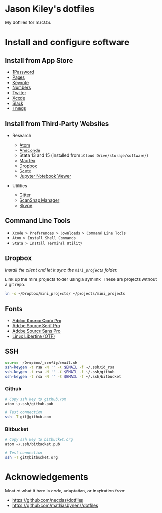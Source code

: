 # Jason Kiley's dotfiles

My dotfiles for macOS.


# Install and configure software


## Install from App Store

- [1Password](https://itunes.apple.com/us/app/1password-password-manager/id443987910?mt=12)
- [Pages](https://itunes.apple.com/us/app/pages/id409201541?mt=12&uo=4)
- [Keynote](https://itunes.apple.com/us/app/keynote/id409183694?mt=12)
- [Numbers](https://itunes.apple.com/us/app/numbers/id409203825?mt=12)
- [Twitter](https://itunes.apple.com/us/app/twitter/id409789998?mt=12&uo=4)
- [Xcode](https://itunes.apple.com/us/app/xcode/id497799835?mt=12&uo=4)
- [Slack](https://itunes.apple.com/us/app/slack/id803453959?mt=12)
- [Things](https://itunes.apple.com/us/app/things-3/id904280696?mt=12)


## Install from Third-Party Websites

- Research
    - [Atom](https://atom.io/download/mac)
    - [Anaconda](https://www.anaconda.com/download/#macos)
    - Stata 13 and 15 (installed from `iCloud Drive/storage/software/`)
    - [MacTex](https://tug.org/mactex/mactex-download.html)
    - [Dropbox](https://www.dropbox.com/install2)
    - [Sente](http://www.thirdstreetsoftware.com/site/DownloadingSente6.html)
    - [Jupyter Notebook Viewer](https://github.com/tuxu/nbviewer-app/releases/latest)

- Utilities
	- [Gitter](https://update.gitter.im/osx/latest)
    - [ScanSnap Manager](http://www.fujitsu.com/global/support/computing/peripheral/scanners/software/s1300i.html)
    - [Skype](http://www.skype.com/en/download-skype/skype-for-computer/)


## Command Line Tools

- `Xcode > Preferences > Downloads > Command Line Tools`
- `Atom > Install Shell Commands`
- `Stata > Install Terminal Utility`


## Dropbox

*Install the client and let it sync the `mini_projects` folder.*

Link up the mini_projects folder using a symlink.
These are projects without a git repo.

```sh
ln -s ~/Dropbox/mini_projects/ ~/projects/mini_projects
```


## Fonts

* [Adobe Source Code Pro](https://github.com/adobe-fonts/source-code-pro/releases/latest)
* [Adobe Source Serif Pro](https://github.com/adobe-fonts/source-serif-pro/releases/latest)
* [Adobe Source Sans Pro](https://github.com/adobe-fonts/source-sans-pro/releases/latest)
* [Linux Libertine (OTF)](http://www.linuxlibertine.org/index.php?id=91&L=1)


## SSH

```bash
source ~/Dropbox/_config/email.sh
ssh-keygen -t rsa -N '' -C $EMAIL -f ~/.ssh/id_rsa
ssh-keygen -t rsa -N '' -C $EMAIL -f ~/.ssh/github
ssh-keygen -t rsa -N '' -C $EMAIL -f ~/.ssh/bitbucket
```


### Github

```bash
# Copy ssh key to github.com
atom ~/.ssh/github.pub

# Test connection
ssh -T git@github.com

```


### Bitbucket

```bash
# Copy ssh key to bitbucket.org
atom ~/.ssh/bitbucket.pub

# Test connection
ssh -T git@bitbucket.org

```


# Acknowledgements

Most of what it here is code, adaptation, or inspiration from:

- https://github.com/necolas/dotfiles
- https://github.com/mathiasbynens/dotfiles
